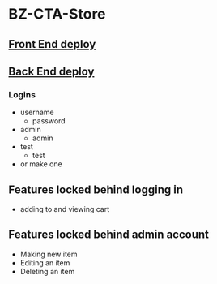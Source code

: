 # BZ-CTA-Store
## [Front End deploy](https://bz-cta-store-front.netlify.app/)
## [Back End deploy](https://bz-cta-store-back.herokuapp.com/)

### Logins

- username
  - password
- admin
  - admin
- test
  - test
- or make one

## Features locked behind logging in

- adding to and viewing cart

## Features locked behind admin account

- Making new item
- Editing an item
- Deleting an item
